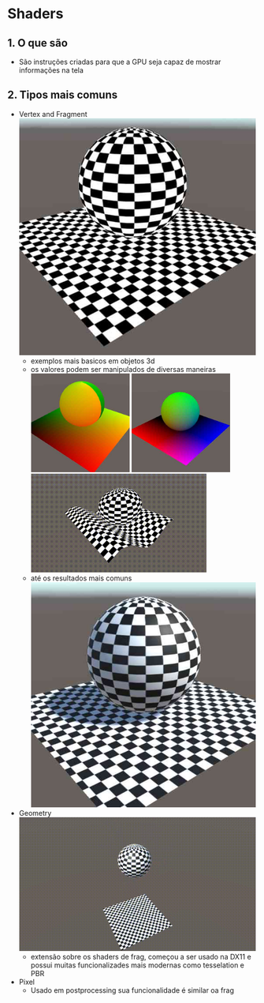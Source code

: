 <h1>Shaders</h1>

<h2>1. O que são</h2>

- São instruções criadas para que a GPU seja capaz de mostrar informações na tela
  
<h2>2. Tipos mais comuns</h2>

- Vertex and Fragment
    ![Simple Shader](./images/unlit_texture.jpg)
  - exemplos mais basicos em objetos 3d
  - os valores podem ser manipulados de diversas maneiras    
    <img src="./images/uv_texture.jpg"  width="200" height="200">
    <img src="./images/worl_position_texture.jpg"  width="200" height="200">
    <img src="./images/vertex_sin_texture.gif"  width="356" height="200">
  - até os resultados mais comuns
    ![Geometry Shader](./images/shadow_light_texture.jpg)
- Geometry 
    ![Geometry Shader](./images/geometry_texture.gif)
  - extensão sobre os shaders de frag, começou a ser usado na DX11 e possui muitas funcionalizades mais modernas como tesselation e PBR
- Pixel
  - Usado em postprocessing sua funcionalidade é similar oa frag
